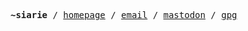 <pre><strong>~siarie</strong> / <a href="https://siarie.me">homepage</a> / <a href="mailto:mail@siarie.me">email</a> / <a rel="me" href="https://fosstodon.org/@siarie">mastodon</a> / <a href="https://keyoxide.org/8B375BCF87ADB0DF8723496D7DEA4EF5A2889703">gpg</a>
</pre>
